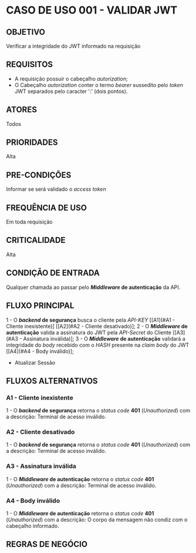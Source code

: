 # CASO DE USO 001 - VALIDAR JWT
## OBJETIVO
Verificar a integridade do JWT informado na requisição

## REQUISITOS
- A requisição possuir o cabeçalho *autorization*;
- O Cabeçalho *autorization* conter o termo *bearer* sussedito pelo *token* JWT separados pelo caracter ':' (dois pontos).  

## ATORES
Todos

## PRIORIDADES
Alta

## PRE-CONDIÇÕES
Informar se será validado o *access token*

## FREQUÊNCIA DE USO
Em toda requisição

## CRITICALIDADE
Alta

## CONDIÇÃO DE ENTRADA
Qualquer chamada ao passar pelo ***Middleware* de autenticação** da API.

## FLUXO PRINCIPAL
1 - O ***backend* de segurança** busca o cliente pela *API-KEY* [[A1](#A1 - Cliente inexistente)] [[A2](#A2 - Cliente desativado)];
2 - O ***Middleware* de autenticação** valida a assinatura do JWT pela *API-Secret* do Cliente [[A3](#A3 - Assinatura inválida)];
3 - O ***Middleware* de autenticação** validará a integridade do *body* recebido com o *HASH* presente na *claim body* do JWT [[A4](#A4 - Body inválido)];


- Atualizar Sessão

## FLUXOS ALTERNATIVOS
### A1 - Cliente inexistente
1 -  O ***backend* de segurança** retorna o *status code* **401** (*Unauthorized*) com a descrição: Terminal de acesso inválido.
### A2 - Cliente desativado
1 -  O ***backend* de segurança** retorna o *status code* **401** (*Unauthorized*) com a descrição: Terminal de acesso inválido.
### A3 - Assinatura inválida
1 -  O ***Middleware* de autenticação** retorna o *status code* **401** (*Unauthorized*) com a descrição: Terminal de acesso inválido.
### A4 - Body inválido
1 -  O ***Middleware* de autenticação** retorna o *status code* **401** (*Unauthorized*) com a descrição: O corpo da mensagem não condiz com o cabeçalho informado.

## REGRAS DE NEGÓCIO
